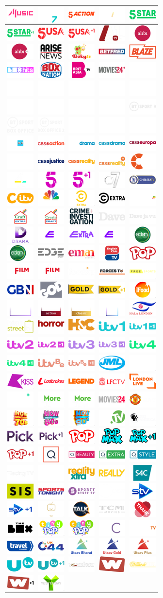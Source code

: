 | ![](https://raw.githubusercontent.com/RevGear/logo/master/Countries/UK/4Music.png) | ![](https://raw.githubusercontent.com/RevGear/logo/master/Countries/UK/4Seven.png) | ![](https://raw.githubusercontent.com/RevGear/logo/master/Countries/UK/5Action.png) | ![](https://raw.githubusercontent.com/RevGear/logo/master/Countries/UK/5Select.png) | ![](https://raw.githubusercontent.com/RevGear/logo/master/Countries/UK/5Star.png) | 
|:---:|:---:|:---:|:---:|:---:| 
| ![](https://raw.githubusercontent.com/RevGear/logo/master/Countries/UK/5StarPlus1.png) | ![](https://raw.githubusercontent.com/RevGear/logo/master/Countries/UK/5USA.png) | ![](https://raw.githubusercontent.com/RevGear/logo/master/Countries/UK/5USAPlus1.png) | ![](https://raw.githubusercontent.com/RevGear/logo/master/Countries/UK/A1TV.png) | ![](https://raw.githubusercontent.com/RevGear/logo/master/Countries/UK/Alibi.png) | 
| ![](https://raw.githubusercontent.com/RevGear/logo/master/Countries/UK/AlibiPlus1.png) | ![](https://raw.githubusercontent.com/RevGear/logo/master/Countries/UK/AriseNews.png) | ![](https://raw.githubusercontent.com/RevGear/logo/master/Countries/UK/BabyTV.png) | ![](https://raw.githubusercontent.com/RevGear/logo/master/Countries/UK/Betfred.png) | ![](https://raw.githubusercontent.com/RevGear/logo/master/Countries/UK/Blaze.png) | 
| ![](https://raw.githubusercontent.com/RevGear/logo/master/Countries/UK/BoxHits.png) | ![](https://raw.githubusercontent.com/RevGear/logo/master/Countries/UK/BoxNation.png) | ![](https://raw.githubusercontent.com/RevGear/logo/master/Countries/UK/BritAsiaTV.png) | ![](https://raw.githubusercontent.com/RevGear/logo/master/Countries/UK/BtBRJzU.png) | ![](https://raw.githubusercontent.com/RevGear/logo/master/Countries/UK/BTSport1.png) | 
| ![](https://raw.githubusercontent.com/RevGear/logo/master/Countries/UK/BTSport10.png) | ![](https://raw.githubusercontent.com/RevGear/logo/master/Countries/UK/BTSport2.png) | ![](https://raw.githubusercontent.com/RevGear/logo/master/Countries/UK/BTSport3.png) | ![](https://raw.githubusercontent.com/RevGear/logo/master/Countries/UK/BTSport4.png) | ![](https://raw.githubusercontent.com/RevGear/logo/master/Countries/UK/BTSport5.png) | 
| ![](https://raw.githubusercontent.com/RevGear/logo/master/Countries/UK/BTSport6.png) | ![](https://raw.githubusercontent.com/RevGear/logo/master/Countries/UK/BTSport7.png) | ![](https://raw.githubusercontent.com/RevGear/logo/master/Countries/UK/BTSport8.png) | ![](https://raw.githubusercontent.com/RevGear/logo/master/Countries/UK/BTSport9.png) | ![](https://raw.githubusercontent.com/RevGear/logo/master/Countries/UK/BTSport9_2.png) | 
| ![](https://raw.githubusercontent.com/RevGear/logo/master/Countries/UK/BTSportBoxOffice.png) | ![](https://raw.githubusercontent.com/RevGear/logo/master/Countries/UK/BTSportBoxOffice2.png) | ![](https://raw.githubusercontent.com/RevGear/logo/master/Countries/UK/BTSportMosaic.png) | ![](https://raw.githubusercontent.com/RevGear/logo/master/Countries/UK/BTSportMosaic2.png) | ![](https://raw.githubusercontent.com/RevGear/logo/master/Countries/UK/BTSportUltimate.png) | 
| ![](https://raw.githubusercontent.com/RevGear/logo/master/Countries/UK/Cartoonito.png) | ![](https://raw.githubusercontent.com/RevGear/logo/master/Countries/UK/CBSAction.png) | ![](https://raw.githubusercontent.com/RevGear/logo/master/Countries/UK/CBSDrama.png) | ![](https://raw.githubusercontent.com/RevGear/logo/master/Countries/UK/CBSDrama_2.png) | ![](https://raw.githubusercontent.com/RevGear/logo/master/Countries/UK/CBSEuropa.png) | 
| ![](https://raw.githubusercontent.com/RevGear/logo/master/Countries/UK/CBSJustice.png) | ![](https://raw.githubusercontent.com/RevGear/logo/master/Countries/UK/CBSJustice_2.png) | ![](https://raw.githubusercontent.com/RevGear/logo/master/Countries/UK/CBSReality.png) | ![](https://raw.githubusercontent.com/RevGear/logo/master/Countries/UK/CBSRealityPlus1.png) | ![](https://raw.githubusercontent.com/RevGear/logo/master/Countries/UK/Challenge.png) | 
| ![](https://raw.githubusercontent.com/RevGear/logo/master/Countries/UK/Channel4.png) | ![](https://raw.githubusercontent.com/RevGear/logo/master/Countries/UK/Channel5.png) | ![](https://raw.githubusercontent.com/RevGear/logo/master/Countries/UK/Channel5Plus1.png) | ![](https://raw.githubusercontent.com/RevGear/logo/master/Countries/UK/Channel7.png) | ![](https://raw.githubusercontent.com/RevGear/logo/master/Countries/UK/ChelseaTV.png) | 
| ![](https://raw.githubusercontent.com/RevGear/logo/master/Countries/UK/CITV.png) | ![](https://raw.githubusercontent.com/RevGear/logo/master/Countries/UK/CNBCEurope.png) | ![](https://raw.githubusercontent.com/RevGear/logo/master/Countries/UK/ComedyCentralExtra.png) | ![](https://raw.githubusercontent.com/RevGear/logo/master/Countries/UK/ComedyCentralExtra_2.png) | ![](https://raw.githubusercontent.com/RevGear/logo/master/Countries/UK/CoralTV.png) | 
| ![](https://raw.githubusercontent.com/RevGear/logo/master/Countries/UK/CraftExtra.png) | ![](https://raw.githubusercontent.com/RevGear/logo/master/Countries/UK/CreatAndCraft.png) | ![](https://raw.githubusercontent.com/RevGear/logo/master/Countries/UK/CrimeAndInvestigation.png) | ![](https://raw.githubusercontent.com/RevGear/logo/master/Countries/UK/Dave.png) | ![](https://raw.githubusercontent.com/RevGear/logo/master/Countries/UK/Davejavu.png) | 
| ![](https://raw.githubusercontent.com/RevGear/logo/master/Countries/UK/Drama.png) | ![](https://raw.githubusercontent.com/RevGear/logo/master/Countries/UK/E4.png) | ![](https://raw.githubusercontent.com/RevGear/logo/master/Countries/UK/E4Extra.png) | ![](https://raw.githubusercontent.com/RevGear/logo/master/Countries/UK/E4Plus1.png) | ![](https://raw.githubusercontent.com/RevGear/logo/master/Countries/UK/Eden.png) | 
| ![](https://raw.githubusercontent.com/RevGear/logo/master/Countries/UK/EdenPlus1.png) | ![](https://raw.githubusercontent.com/RevGear/logo/master/Countries/UK/EdgeSport.png) | ![](https://raw.githubusercontent.com/RevGear/logo/master/Countries/UK/EmanChannel.png) | ![](https://raw.githubusercontent.com/RevGear/logo/master/Countries/UK/EnglishClubTV.png) | ![](https://raw.githubusercontent.com/RevGear/logo/master/Countries/UK/fGUlCY3.png) | 
| ![](https://raw.githubusercontent.com/RevGear/logo/master/Countries/UK/Film4.png) | ![](https://raw.githubusercontent.com/RevGear/logo/master/Countries/UK/Film4Plus1.png) | ![](https://raw.githubusercontent.com/RevGear/logo/master/Countries/UK/Foodxp.png) | ![](https://raw.githubusercontent.com/RevGear/logo/master/Countries/UK/ForcesTV.png) | ![](https://raw.githubusercontent.com/RevGear/logo/master/Countries/UK/FreeSports.png) | 
| ![](https://raw.githubusercontent.com/RevGear/logo/master/Countries/UK/GBNews.png) | ![](https://raw.githubusercontent.com/RevGear/logo/master/Countries/UK/GodTV.png) | ![](https://raw.githubusercontent.com/RevGear/logo/master/Countries/UK/Gold.png) | ![](https://raw.githubusercontent.com/RevGear/logo/master/Countries/UK/GoldPlus1.png) | ![](https://raw.githubusercontent.com/RevGear/logo/master/Countries/UK/GoodFood.png) | 
| ![](https://raw.githubusercontent.com/RevGear/logo/master/Countries/UK/GreatMovies.png) | ![](https://raw.githubusercontent.com/RevGear/logo/master/Countries/UK/GreatMoviesAction.png) | ![](https://raw.githubusercontent.com/RevGear/logo/master/Countries/UK/GreatMoviesClassic.png) | ![](https://raw.githubusercontent.com/RevGear/logo/master/Countries/UK/GreatTV.png) | ![](https://raw.githubusercontent.com/RevGear/logo/master/Countries/UK/HalaLondon.png) | 
| ![](https://raw.githubusercontent.com/RevGear/logo/master/Countries/UK/HighStreetTV.png) | ![](https://raw.githubusercontent.com/RevGear/logo/master/Countries/UK/HorrorXtra.png) | ![](https://raw.githubusercontent.com/RevGear/logo/master/Countries/UK/HorseandCountry.png) | ![](https://raw.githubusercontent.com/RevGear/logo/master/Countries/UK/ITV1.png) | ![](https://raw.githubusercontent.com/RevGear/logo/master/Countries/UK/ITV1Plus1.png) | 
| ![](https://raw.githubusercontent.com/RevGear/logo/master/Countries/UK/ITV2.png) | ![](https://raw.githubusercontent.com/RevGear/logo/master/Countries/UK/ITV2Plus1.png) | ![](https://raw.githubusercontent.com/RevGear/logo/master/Countries/UK/ITV3.png) | ![](https://raw.githubusercontent.com/RevGear/logo/master/Countries/UK/ITV3Plus1.png) | ![](https://raw.githubusercontent.com/RevGear/logo/master/Countries/UK/ITV4.png) | 
| ![](https://raw.githubusercontent.com/RevGear/logo/master/Countries/UK/ITV4Plus1.png) | ![](https://raw.githubusercontent.com/RevGear/logo/master/Countries/UK/ITVBe.png) | ![](https://raw.githubusercontent.com/RevGear/logo/master/Countries/UK/ITVBEPlus1.png) | ![](https://raw.githubusercontent.com/RevGear/logo/master/Countries/UK/JMLDirectTV.png) | ![](https://raw.githubusercontent.com/RevGear/logo/master/Countries/UK/Kerrang.png) | 
| ![](https://raw.githubusercontent.com/RevGear/logo/master/Countries/UK/KissTV.png) | ![](https://raw.githubusercontent.com/RevGear/logo/master/Countries/UK/Ladbrokes.png) | ![](https://raw.githubusercontent.com/RevGear/logo/master/Countries/UK/Legend.png) | ![](https://raw.githubusercontent.com/RevGear/logo/master/Countries/UK/LFCTV.png) | ![](https://raw.githubusercontent.com/RevGear/logo/master/Countries/UK/LondonLive.png) | 
| ![](https://raw.githubusercontent.com/RevGear/logo/master/Countries/UK/Magic.png) | ![](https://raw.githubusercontent.com/RevGear/logo/master/Countries/UK/More4.png) | ![](https://raw.githubusercontent.com/RevGear/logo/master/Countries/UK/More4Plus1.png) | ![](https://raw.githubusercontent.com/RevGear/logo/master/Countries/UK/Movies24.png) | ![](https://raw.githubusercontent.com/RevGear/logo/master/Countries/UK/MUTV.png) | 
| ![](https://raw.githubusercontent.com/RevGear/logo/master/Countries/UK/Now70s.png) | ![](https://raw.githubusercontent.com/RevGear/logo/master/Countries/UK/Now80s.png) | ![](https://raw.githubusercontent.com/RevGear/logo/master/Countries/UK/Now90s.png) | ![](https://raw.githubusercontent.com/RevGear/logo/master/Countries/UK/PaddyPowerTV.png) | ![](https://raw.githubusercontent.com/RevGear/logo/master/Countries/UK/PBSAmerica.png) | 
| ![](https://raw.githubusercontent.com/RevGear/logo/master/Countries/UK/Pick.png) | ![](https://raw.githubusercontent.com/RevGear/logo/master/Countries/UK/PickPlus1.png) | ![](https://raw.githubusercontent.com/RevGear/logo/master/Countries/UK/Pop.png) | ![](https://raw.githubusercontent.com/RevGear/logo/master/Countries/UK/PopMax.png) | ![](https://raw.githubusercontent.com/RevGear/logo/master/Countries/UK/PopMaxPlus1.png) | 
| ![](https://raw.githubusercontent.com/RevGear/logo/master/Countries/UK/PopPlus1.png) | ![](https://raw.githubusercontent.com/RevGear/logo/master/Countries/UK/QVC.png) | ![](https://raw.githubusercontent.com/RevGear/logo/master/Countries/UK/QVCBeauty.png) | ![](https://raw.githubusercontent.com/RevGear/logo/master/Countries/UK/QVCExtra.png) | ![](https://raw.githubusercontent.com/RevGear/logo/master/Countries/UK/QVCStyle.png) | 
| ![](https://raw.githubusercontent.com/RevGear/logo/master/Countries/UK/RacingTV.png) | ![](https://raw.githubusercontent.com/RevGear/logo/master/Countries/UK/RacingUK.png) | ![](https://raw.githubusercontent.com/RevGear/logo/master/Countries/UK/RealityXtra.png) | ![](https://raw.githubusercontent.com/RevGear/logo/master/Countries/UK/Really.png) | ![](https://raw.githubusercontent.com/RevGear/logo/master/Countries/UK/S4C.png) | 
| ![](https://raw.githubusercontent.com/RevGear/logo/master/Countries/UK/SISRacing.png) | ![](https://raw.githubusercontent.com/RevGear/logo/master/Countries/UK/SportsTonight.png) | ![](https://raw.githubusercontent.com/RevGear/logo/master/Countries/UK/SportyStuff.png) | ![](https://raw.githubusercontent.com/RevGear/logo/master/Countries/UK/Spotlight.png) | ![](https://raw.githubusercontent.com/RevGear/logo/master/Countries/UK/STV.png) | 
| ![](https://raw.githubusercontent.com/RevGear/logo/master/Countries/UK/STVPlus1.png) | ![](https://raw.githubusercontent.com/RevGear/logo/master/Countries/UK/TalkingPictures.png) | ![](https://raw.githubusercontent.com/RevGear/logo/master/Countries/UK/TalkTV.png) | ![](https://raw.githubusercontent.com/RevGear/logo/master/Countries/UK/TCM.png) | ![](https://raw.githubusercontent.com/RevGear/logo/master/Countries/UK/ThaneDirect.png) | 
| ![](https://raw.githubusercontent.com/RevGear/logo/master/Countries/UK/TheBox.png) | ![](https://raw.githubusercontent.com/RevGear/logo/master/Countries/UK/TinyPop.png) | ![](https://raw.githubusercontent.com/RevGear/logo/master/Countries/UK/TinyPop_2.png) | ![](https://raw.githubusercontent.com/RevGear/logo/master/Countries/UK/TJC.png) | ![](https://raw.githubusercontent.com/RevGear/logo/master/Countries/UK/TogetherTV.png) | 
| ![](https://raw.githubusercontent.com/RevGear/logo/master/Countries/UK/TravelChannel.png) | ![](https://raw.githubusercontent.com/RevGear/logo/master/Countries/UK/UK44.png) | ![](https://raw.githubusercontent.com/RevGear/logo/master/Countries/UK/UtsavBharat.png) | ![](https://raw.githubusercontent.com/RevGear/logo/master/Countries/UK/UtsavGold.png) | ![](https://raw.githubusercontent.com/RevGear/logo/master/Countries/UK/UtsavPlus.png) | 
| ![](https://raw.githubusercontent.com/RevGear/logo/master/Countries/UK/UTV.png) | ![](https://raw.githubusercontent.com/RevGear/logo/master/Countries/UK/UTVPlus1.png) | ![](https://raw.githubusercontent.com/RevGear/logo/master/Countries/UK/VoxAfrica.png) | ![](https://raw.githubusercontent.com/RevGear/logo/master/Countries/UK/W.png) | ![](https://raw.githubusercontent.com/RevGear/logo/master/Countries/UK/WilliamHillTV.png) | 
| ![](https://raw.githubusercontent.com/RevGear/logo/master/Countries/UK/WPlus1.png) | ![](https://raw.githubusercontent.com/RevGear/logo/master/Countries/UK/Yesterday.png)  | 
